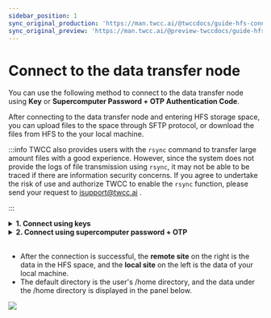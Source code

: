 ```yaml
---
sidebar_position: 1
sync_original_production: 'https://man.twcc.ai/@twccdocs/guide-hfs-connect-to-data-transfer-node-en' 
sync_original_preview: 'https://man.twcc.ai/@preview-twccdocs/guide-hfs-connect-to-data-transfer-node-en'
---
```


# Connect to the data transfer node

You can use the following method to connect to the data transfer node using **Key** or **Supercomputer Password + OTP Authentication Code**.

After connecting to the data transfer node and entering HFS storage space, you can upload files to the space through SFTP protocol, or download the files from HFS to the your local machine.


:::info
TWCC also provides users with the `rsync` command to transfer large amount files with a good experience. However, since the system does not provide the logs of file transmission using `rsync`, it may not be able to be traced if there are information security concerns. If you agree to undertake the risk of use and authorize TWCC to enable the `rsync` function, please send your request to <ins><a href = "mailto: isupport@twcc.ai">isupport@twcc.ai</a></ins> .

:::


<!-- 1 start -->

<details class="docspoiler">

<summary><b>1. Connect using keys</b></summary>

<br/>

The following example demonstrates with Windows + [<ins>FileZilla</ins>](https://filezilla-project.org) (similar to macOS)

### Step 1. Connect to a compute service

- Users of TWCC Interactive Container service can connect to the container through Jupyter Notebook or SSH
- Users of TWCC Scheduled Container, HPC Job, and Taiwania 2 (HPC CLI) can connect to the login node of Taiwania 2 (HPC CLI)

:::info
See the connection method:
- [<ins>Interactive Container</ins>](https://www.twcc.ai/doc?page=container&euqinu=true#%E9%80%A3%E7%B7%9A%E4%BD%BF%E7%94%A8%E6%96%B9%E5%BC%8F)
- [<ins>Taiwania 2 (HPC CLI)</ins>](https://man.twcc.ai/s/B15nJXe-B#2-%E7%99%BB%E5%85%A5%E3%80%8C%E7%99%BB%E5%85%A5%E7%AF%80%E9%BB%9E%E3%80%8D)
:::

### Step 2. Save the SSH private key to the local machine

- After logging in, enter the following command to read the SSH private key

```bash
cat ~/.ssh/id_dsa
```
- Take TWCC Interactive Container as an example: open Jupyter Notebook > Terminal.

![](https://cos.twcc.ai/SYS-MANUAL/uploads/upload_83c3e4d93f717d501cbfd619708186b2.png)


- Save the SSH private key to your local machine, copy all the red frame part, open notepad and paste it on (the beginning and ending information must be included).

:::info
macOS：TextEdit software is available
:::
   
```bash
-----BEGIN DSA PRIVATE KEY----- (This line also needs to be copied)
...
...
-----END DSA PRIVATE KEY----- (This line also needs to be copied)
```

![](https://cos.twcc.ai/SYS-MANUAL/uploads/upload_6928c1f27e4b7d521a9382e7bc635473.png)




- Save the notepad: the file location and file name are not limited, the extension name must be **`.ppk`**, and the file type should be changed to **`all files`**.

![](https://cos.twcc.ai/SYS-MANUAL/uploads/upload_ede7b45b32c02a5519e37ffd2240c5dc.png)


### Step 3. Log in to the data transfer node with FileZilla + key


- Click the site manager in the upper left corner, add a new site in the lower left corner, and the menu as shown in the figure below will pop up
- For input and selection, refer to the figure below

```
Protocol: SFTP
Host: xdata1.twcc.ai
Logon Type: Key file
User: supercomputer account
Key file: directory of the key file
```
- Click **Connect** to login successfully

![](https://cos.twcc.ai/SYS-MANUAL/uploads/upload_9d5a58f6e3d4055fbf0526684adb8310.png)



</details>

<!-- Space -->

<div style={{height:8+'px'}}></div>

<!-- 2. start -->

<details class="docspoiler">

<summary><b>2. Connect using supercomputer password + OTP </b></summary>

<br/>

In addition to the above login method using the key, HFS can also login using **password + [OTP <i class="fa fa-question-circle fa-question-circle-for-service" aria-hidden="true"></i>](https://man.twcc.ai/@twccdocs/guide-service-hostname-pwd-otp-zh#%E5%8F%96%E5%BE%97-OTP-%E8%AA%8D%E8%AD%89%E7%A2%BC)**. Please refer to the following instructions:

### Step 1. Download software that supports SFTP connection and 2-Step verification


Please download and install software that supports SFTP connection and 2-Step verification (e.g., [Filezilla](https://filezilla-project.org/), [Cyberduck](https://cyberduck.io/download/), [WinSCP](https://winscp.net/eng/download.php), etc).

### Step 2. Connect to the data transfer node

The following uses [<ins>Filezilla</ins>](https://filezilla-project.org/) as an example of operation. After opening the software:

![](https://cos.twcc.ai/SYS-MANUAL/uploads/upload_b46464ae5d5b17d9b5f07c2cb29c0766.png)


1. Open the **Site Manager** on the upper left
2. Protocol: select **SFTP- SSH File Transfer Protocol**
3. Host: enter **xdata1.twcc.ai**
4. Logon type: select **Interactive**
5. User: enter your supercomputer account


![](https://cos.twcc.ai/SYS-MANUAL/uploads/upload_6af475d537006f37c20a1507621518cf.png)

6. Click **Transfer Settings**
7. To avoid the steps of re-entering the password and OTP every time you transfer files, check **Limit number of simultaneous connections** and set the maximum number of connections to **1**.

:::info
After checking, when multiple files are being transferred, only one file can be transferred at a time. If it is inconvenient for you, it is recommended to connect using the key.

:::

8. Click **Connect**.

### Step 3. Enter your supercomputer password and [OTP <i class="fa fa-question-circle fa-question-circle-for-service" aria-hidden="true"></i>](https://man.twcc.ai/@twccdocs/guide-service-hostname-pwd-otp-en#%E5%8F%96%E5%BE%97-OTP-%E8%AA%8D%E8%AD%89%E7%A2%BC) 


![](https://cos.twcc.ai/SYS-MANUAL/uploads/upload_3f6b415f290b3987e835b219c3c0d173.png)



9. Enter your supercomputer password
10. Click **Connect**


![](https://cos.twcc.ai/SYS-MANUAL/uploads/upload_41aa3b2d77c946b5025a66710b6d1ae0.png)


11. Enter **OTP**
12. Click **Connect**


:::info
1. [<ins>Forget supercomputer account?</ins>](https://man.twcc.ai/@twccdocs/guide-service-hostname-pwd-otp-en#%E9%87%8D%E7%BD%AE%E4%B8%BB%E6%A9%9F%E5%AF%86%E7%A2%BC)
2. [<ins>Forget password?</ins>](https://man.twcc.ai/@twccdocs/guide-service-hostname-pwd-otp-en#%E9%87%8D%E7%BD%AE%E4%B8%BB%E6%A9%9F%E5%AF%86%E7%A2%BC)
3. [<ins>How to obtain OTP?</ins>](https://man.twcc.ai/@twccdocs/guide-service-hostname-pwd-otp-en#%E5%8F%96%E5%BE%97-OTP-%E8%AA%8D%E8%AD%89%E7%A2%BC)
:::


</details>

<br/>

- After the connection is successful, the **remote site** on the right is the data in the HFS space, and the **local site** on the left is the data of your local machine.
- The default directory is the user's /home directory, and the data under the /home directory is displayed in the panel below.

![](https://cos.twcc.ai/SYS-MANUAL/uploads/upload_a58a52cfa859a15f09f763dc875ecc68.png)

<br/>